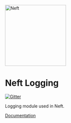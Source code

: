 <a href="http://www.neft.io"><img src="http://www.neft.io/static/images/neft-white.svg" alt="Neft" width="200"></a>

# Neft Logging

[![Gitter](https://img.shields.io/gitter/room/nwjs/nw.js.svg)](https://gitter.im/Neft-io/neft)

Logging module used in Neft.

[Documentation](http://www.neft.io/docs/log/index.coffee.md)
